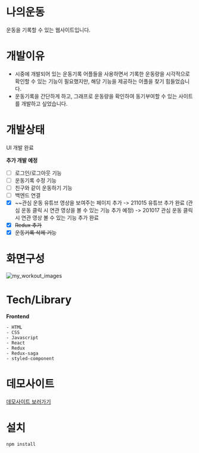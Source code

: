 # 나의운동

운동을 기록할 수 있는 웹사이트입니다.

# 개발이유

- 시중에 개발되어 있는 운동기록 어플들을 사용하면서 기록한 운동량을 시각적으로 확인할 수 있는 기능이 필요했지만,
해당 기능을 제공하는 어플을 찾기 힘들었습니다.
- 운동기록을 간단하게 하고, 그래프로 운동량을 확인하여 동기부여할 수 있는 사이트를 개발하고 싶었습니다.

# 개발상태
UI 개발 완료

**추가 개발 예정**
- [ ] 로그인/로그아웃 기능
- [ ] 운동기록 수정 기능
- [ ] 친구와 같이 운동하기 기능
- [ ] 백엔드 연결
- [X] ~~관심 운동 유튜브 영상을 보여주는 페이지 추가
  -> 211015 유튜브 추가 완료 (관심 운동 클릭 시 연관 영상을 볼 수 있는 기능 추가 예정) 
  -> 201017 관심 운동 클릭 시 연관 영상 볼 수 있는 기능 추가 완료
- [X] ~~Redux 추가~~
- [X] ~~운동기록 삭제 기능~~

# 화면구성
![my_workout_images](https://user-images.githubusercontent.com/75877789/135954059-22f0104e-f306-4e51-b34f-1a3a0fcfc4bd.png)


# Tech/Library
**Frontend**

```
- HTML
- CSS
- Javascript
- React
- Redux
- Redux-saga
- styled-component
```

# 데모사이트
[데모사이트 보러가기](https://workout-tracker-7206b.web.app/)

# 설치

```
npm install
```







